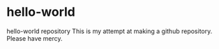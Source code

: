 # hello-world
hello-world repository
This is my attempt at making a github repository. Please have mercy.
